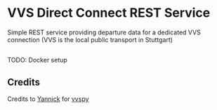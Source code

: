 # VVS Direct Connect REST Service
Simple REST service providing departure data for a dedicated VVS connection (VVS is the local public transport in Stuttgart)

##

TODO: Docker setup
## Credits
Credits to [Yannick](https://github.com/zaanposni) for [vvspy](https://pypi.org/project/vvspy/)
